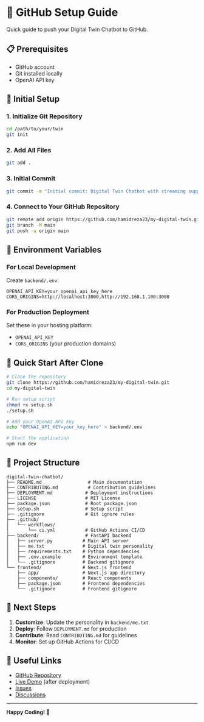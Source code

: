 # 🚀 GitHub Setup Guide

Quick guide to push your Digital Twin Chatbot to GitHub.

## 📋 Prerequisites

- GitHub account
- Git installed locally
- OpenAI API key

## 🔧 Initial Setup

### 1. Initialize Git Repository
```bash
cd /path/to/your/twin
git init
```

### 2. Add All Files
```bash
git add .
```

### 3. Initial Commit
```bash
git commit -m "Initial commit: Digital Twin Chatbot with streaming support"
```

### 4. Connect to Your GitHub Repository
```bash
git remote add origin https://github.com/hamidreza23/my-digital-twin.git
git branch -M main
git push -u origin main
```

## 🔐 Environment Variables

### For Local Development
Create `backend/.env`:
```env
OPENAI_API_KEY=your_openai_api_key_here
CORS_ORIGINS=http://localhost:3000,http://192.168.1.100:3000
```

### For Production Deployment
Set these in your hosting platform:
- `OPENAI_API_KEY`
- `CORS_ORIGINS` (your production domains)

## 🚀 Quick Start After Clone

```bash
# Clone the repository
git clone https://github.com/hamidreza23/my-digital-twin.git
cd my-digital-twin

# Run setup script
chmod +x setup.sh
./setup.sh

# Add your OpenAI API key
echo "OPENAI_API_KEY=your_key_here" > backend/.env

# Start the application
npm run dev
```

## 📁 Project Structure

```
digital-twin-chatbot/
├── README.md                 # Main documentation
├── CONTRIBUTING.md           # Contribution guidelines
├── DEPLOYMENT.md            # Deployment instructions
├── LICENSE                  # MIT License
├── package.json             # Root package.json
├── setup.sh                 # Setup script
├── .gitignore               # Git ignore rules
├── .github/
│   └── workflows/
│       └── ci.yml           # GitHub Actions CI/CD
├── backend/                 # FastAPI backend
│   ├── server.py           # Main API server
│   ├── me.txt              # Digital twin personality
│   ├── requirements.txt    # Python dependencies
│   ├── .env.example        # Environment template
│   └── .gitignore          # Backend gitignore
└── frontend/               # Next.js frontend
    ├── app/                # Next.js app directory
    ├── components/         # React components
    ├── package.json        # Frontend dependencies
    └── .gitignore          # Frontend gitignore
```

## 🎯 Next Steps

1. **Customize**: Update the personality in `backend/me.txt`
2. **Deploy**: Follow `DEPLOYMENT.md` for production
3. **Contribute**: Read `CONTRIBUTING.md` for guidelines
4. **Monitor**: Set up GitHub Actions for CI/CD

## 🔗 Useful Links

- [GitHub Repository](https://github.com/hamidreza23/my-digital-twin)
- [Live Demo](https://your-deployed-url.com) (after deployment)
- [Issues](https://github.com/hamidreza23/my-digital-twin/issues)
- [Discussions](https://github.com/hamidreza23/my-digital-twin/discussions)

---

**Happy Coding! 🚀**
